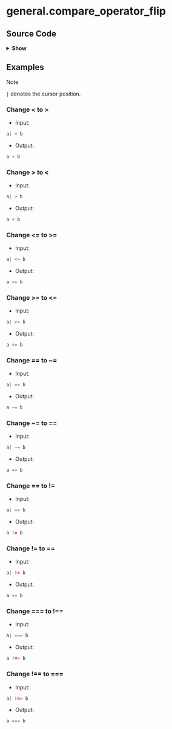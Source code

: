 # general.compare_operator_flip

## Source Code

<details>
<summary><strong>Show</strong></summary>

```lua
local utils = require("alternative.utils")

local base = {
  {
    input = {
      type = "callback",
      pattern = function()
        return utils.search_word_bounded("<", true)
      end,
      lookahead = true,
    },
    replacement = ">",
    description = "Change < to >",
    example = {
      input = "a| < b",
      output = "a > b",
    },
  },
  {
    input = {
      type = "callback",
      pattern = function()
        return utils.search_word_bounded(">", true)
      end,
      lookahead = true,
    },
    replacement = "<",
    description = "Change > to <",
    example = {
      input = "a| > b",
      output = "a < b",
    },
  },
  {
    input = {
      type = "callback",
      pattern = function()
        return utils.search_word_bounded("<=", true)
      end,
      lookahead = true,
    },
    replacement = ">=",
    description = "Change <= to >=",
    example = {
      input = "a| <= b",
      output = "a >= b",
    },
  },
  {
    input = {
      type = "callback",
      pattern = function()
        return utils.search_word_bounded(">=", true)
      end,
      lookahead = true,
    },
    replacement = "<=",
    description = "Change >= to <=",
    example = {
      input = "a| >= b",
      output = "a <= b",
    },
  },
}

local lua = {
  {
    input = {
      type = "callback",
      pattern = function()
        return utils.search_word_bounded("==", true)
      end,
      lookahead = true,
    },
    replacement = "~=",
    filetype = "lua",
    description = "Change == to ~=",
    example = {
      input = "a| == b",
      output = "a ~= b",
    },
  },
  {
    input = {
      type = "callback",
      pattern = function()
        return utils.search_word_bounded("~=", true)
      end,
      lookahead = true,
    },
    replacement = "==",
    description = "Change ~= to ==",
    example = {
      input = "a| ~= b",
      output = "a == b",
    },
  },
}

local javascript = {
  {
    input = {
      type = "callback",
      pattern = function()
        return utils.search_word_bounded("==", true)
      end,
      lookahead = true,
    },
    replacement = "!=",
    filetype = { "javascript", "typescript", "javascriptreact", "typescriptreact" },
    description = "Change == to !=",
    example = {
      input = "a| == b",
      output = "a != b",
    },
  },
  {
    input = {
      type = "callback",
      pattern = function()
        return utils.search_word_bounded("!=", true)
      end,
      lookahead = true,
    },
    replacement = "==",
    filetype = { "javascript", "typescript", "javascriptreact", "typescriptreact" },
    description = "Change != to ==",
    example = {
      input = "a| != b",
      output = "a == b",
    },
  },
  {
    input = {
      type = "callback",
      pattern = function()
        return utils.search_word_bounded("===", true)
      end,
      lookahead = true,
    },
    replacement = "!==",
    filetype = { "javascript", "typescript", "javascriptreact", "typescriptreact" },
    description = "Change === to !==",
    example = {
      input = "a| === b",
      output = "a !== b",
    },
  },
  {
    input = {
      type = "callback",
      pattern = function()
        return utils.search_word_bounded("!==", true)
      end,
      lookahead = true,
    },
    replacement = "===",
    filetype = { "javascript", "typescript", "javascriptreact", "typescriptreact" },
    description = "Change !== to ===",
    example = {
      input = "a| !== b",
      output = "a === b",
    },
  },
}

return vim.iter({ base, lua, javascript }):flatten():totable()
```

</details>

## Examples

> [!NOTE]
> `|` denotes the cursor position.

### Change < to >

- Input:

```lua
a| < b
```

- Output:

```lua
a > b
```

### Change > to <

- Input:

```lua
a| > b
```

- Output:

```lua
a < b
```

### Change <= to >=

- Input:

```lua
a| <= b
```

- Output:

```lua
a >= b
```

### Change >= to <=

- Input:

```lua
a| >= b
```

- Output:

```lua
a <= b
```

### Change == to ~=

- Input:

```lua
a| == b
```

- Output:

```lua
a ~= b
```

### Change ~= to ==

- Input:

```lua
a| ~= b
```

- Output:

```lua
a == b
```

### Change == to !=

- Input:

```lua
a| == b
```

- Output:

```lua
a != b
```

### Change != to ==

- Input:

```lua
a| != b
```

- Output:

```lua
a == b
```

### Change === to !==

- Input:

```lua
a| === b
```

- Output:

```lua
a !== b
```

### Change !== to ===

- Input:

```lua
a| !== b
```

- Output:

```lua
a === b
```